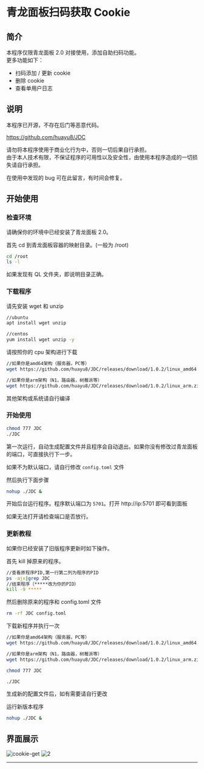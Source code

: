 # 青龙面板扫码获取 Cookie

## 简介
本程序仅限青龙面板 2.0 对接使用，添加自助扫码功能。  
更多功能如下：
- 扫码添加 / 更新 cookie
- 删除 cookie
- 查看单用户日志

## 说明
本程序已开源，不存在后门等恶意代码。

https://github.com/huayu8/JDC

请勿将本程序使用于商业化行为中，否则一切后果自行承担。  
由于本人技术有限，不保证程序的可用性以及安全性，由使用本程序造成的一切损失请自行承担。

在使用中发现的 bug 可在此留言，有时间会修复。

## 开始使用
### 检查环境
请确保你的环境中已经安装了青龙面板 2.0。

首先 cd 到青龙面板容器的映射目录。(一般为 /root)

``` sh
cd /root
ls -l
```

如果发现有 QL 文件夹，即说明目录正确。

### 下载程序
请先安装 wget 和 unzip

``` sh
//ubuntu
apt install wget unzip
```
``` sh
//centos
yum install wget unzip -y
```

请按照你的 cpu 架构进行下载

``` sh
//如果你是amd64架构（服务器，PC等）
wget https://github.com/huayu8/JDC/releases/download/1.0.2/linux_amd64.zip && unzip linux_amd64.zip
```
``` sh
//如果你是arm架构（N1，路由器，树莓派等）
wget https://github.com/huayu8/JDC/releases/download/1.0.2/linux_arm.zip && unzip linux_arm.zip
```

其他架构或系统请自行编译

### 开始使用

``` sh
chmod 777 JDC
./JDC
```

第一次运行，自动生成配置文件并且程序会自动退出。如果你没有修改过青龙面板的端口，可直接执行下一步。

如果不为默认端口，请自行修改 `config.toml` 文件

然后执行下面步骤

``` sh
nohup ./JDC &
```

开始后台运行程序。程序默认端口为 `5701`。打开 http://ip:5701 即可看到面板

如果无法打开请检查端口是否放行。

### 更新教程
如果你已经安装了旧版程序更新时如下操作。

首先 kill 掉原来的程序。

``` sh
//查看原程序PID,第一行第二列为程序的PID
ps -ajx|grep JDC
//结束程序（*****改为你的PID）
kill -9 *****
```

然后删除原来的程序和 config.toml 文件

``` sh
rm -rf JDC config.toml
```

下载新程序并执行一次

``` sh
//如果你是amd64架构（服务器，PC等）
wget https://github.com/huayu8/JDC/releases/download/1.0.2/linux_amd64.zip && unzip linux_amd64.zip
```
``` sh
//如果你是arm架构（N1，路由器，树莓派等）
wget https://github.com/huayu8/JDC/releases/download/1.0.2/linux_arm.zip && unzip linux_arm.zip
```
``` sh
chmod 777 JDC

./JDC
```

生成新的配置文件后，如有需要请自行更改

运行新版本程序

``` sh
nohup ./JDC &
```

## 界面展示
![cookie-get][cookie-get]
![2][2]

--------------------
[cookie-get]:https://github.com/Orangemuse/VIP/blob/main/Icons/qinglong/JDC/cookie-get.png
[2]:https://github.com/Orangemuse/VIP/blob/main/Icons/qinglong/JDC/2.png

